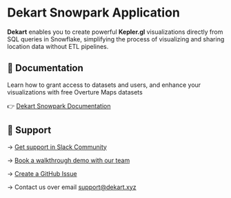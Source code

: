 # Dekart Snowpark Application

**Dekart** enables you to create powerful **Kepler.gl** visualizations directly from SQL queries in Snowflake, simplifying the process of visualizing and sharing location data without ETL pipelines.

## 📖 Documentation

Learn how to grant access to datasets and users, and enhance your visualizations with free Overture Maps datasets

👉 [Dekart Snowpark Documentation](https://dekart.xyz/docs/snowflake-snowpark/about/)

## 🛟 Support

→ [Get support in Slack Community](https://slack.dekart.xyz/)

→ [Book a walkthrough demo with our team](https://calendly.com/vladi-dekart/30min)

→ [Create a GitHub Issue](https://github.com/dekart-xyz/dekart/issues)

→ Contact us over email [support@dekart.xyz](mailto:support@dekart.xyz)
